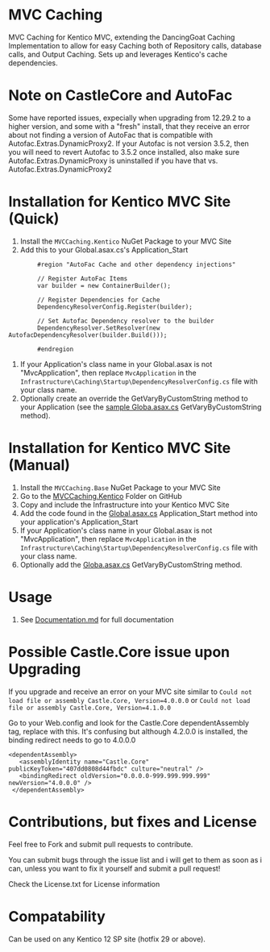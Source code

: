 # MVC Caching
MVC Caching for Kentico MVC, extending the DancingGoat Caching Implementation to allow for easy Caching both of Repository calls, database calls, and Output Caching.  Sets up and leverages Kentico's cache dependencies.

# Note on CastleCore and AutoFac
Some have reported issues, expecially when upgrading from 12.29.2 to a higher version, and some with a "fresh" install, that they receive an error about not finding a version of AutoFac that is compatible with Autofac.Extras.DynamicProxy2.  If your Autofac is not version 3.5.2, then you will need to revert Autofac to 3.5.2 once installed, also make sure Autofac.Extras.DynamicProxy is uninstalled if you have that vs. Autofac.Extras.DynamicProxy2

# Installation for Kentico MVC Site (Quick)
1. Install the `MVCCaching.Kentico` NuGet Package to your MVC Site
1. Add this to your Global.asax.cs's Application_Start 
```
        #region "AutoFac Cache and other dependency injections"

        // Register AutoFac Items
        var builder = new ContainerBuilder();

        // Register Dependencies for Cache
        DependencyResolverConfig.Register(builder);

        // Set Autofac Dependency resolver to the builder
        DependencyResolver.SetResolver(new AutofacDependencyResolver(builder.Build()));

        #endregion
```
1. If your Application's class name in your Global.asax is not "MvcApplication", then replace `MvcApplication` in the `Infrastructure\Caching\Startup\DependencyResolverConfig.cs` file with your class name.
1. Optionally create an override the GetVaryByCustomString method to your Application (see the [sample Globa.asax.cs](https://github.com/KenticoDevTrev/MVCCaching/blob/master/MVCCaching.Kentico/Global.asax.cs) GetVaryByCustomString method).

# Installation for Kentico MVC Site (Manual)
1. Install the `MVCCaching.Base` NuGet Package to your MVC Site
1. Go to the [MVCCaching.Kentico](https://github.com/KenticoDevTrev/MVCCaching/tree/master/MVCCaching.Kentico) Folder on GitHub
1. Copy and include the Infrastructure into your Kentico MVC Site
1. Add the code found in the [Global.asax.cs](https://github.com/KenticoDevTrev/MVCCaching/blob/master/MVCCaching.Kentico/Global.asax.cs) Application_Start method into your application's Application_Start
1. If your Application's class name in your Global.asax is not "MvcApplication", then replace `MvcApplication` in the `Infrastructure\Caching\Startup\DependencyResolverConfig.cs` file with your class name.
1. Optionally add the [Globa.asax.cs](https://github.com/KenticoDevTrev/MVCCaching/blob/master/MVCCaching.Kentico/Global.asax.cs) GetVaryByCustomString method.

# Usage
1. See [Documentation.md](https://github.com/KenticoDevTrev/MVCCaching/blob/master/Documentation.md) for full documentation

# Possible Castle.Core issue upon Upgrading
If you upgrade and receive an error on your MVC site similar to `Could not load file or assembly Castle.Core, Version=4.0.0.0` or `Could not load file or assembly Castle.Core, Version=4.1.0.0`

Go to your Web.config and look for the Castle.Core dependentAssembly tag, replace with this.  It's confusing but although 4.2.0.0 is installed, the binding redirect needs to go to 4.0.0.0
 ```
 <dependentAssembly>
    <assemblyIdentity name="Castle.Core" publicKeyToken="407dd0808d44fbdc" culture="neutral" />
    <bindingRedirect oldVersion="0.0.0.0-999.999.999.999" newVersion="4.0.0.0" />
  </dependentAssembly>
  ```

# Contributions, but fixes and License
Feel free to Fork and submit pull requests to contribute.

You can submit bugs through the issue list and i will get to them as soon as i can, unless you want to fix it yourself and submit a pull request!

Check the License.txt for License information

# Compatability
Can be used on any Kentico 12 SP site (hotfix 29 or above).
